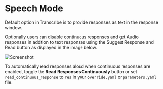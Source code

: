 # Speech Mode #

Default option in Transcribe is to provide responses as text in the response window.

Optionally users can disable continuous responses and get Audio responses in addition to text responses using the Suggest Response and Read button as displayed in the image below.

![Screenshot](../assets/ReadResponses.png)

To automatically read responses aloud when continuous responses are enabled, toggle the **Read Responses Continuously** button or set `read_continuous_response` to `Yes` in your `override.yaml` or `parameters.yaml` file.
